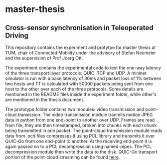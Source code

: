 # master-thesis
## Cross-sensor synchronisation in Teleoperated Driving

This repository contains the experiment and protytpe for master thesis at TUM, chair of Connected Mobility under the advisory of Stefan Neumeier and the supervision of Prof Joerg Ott.

The experiment contains the experimental code to test the one-way latency of the three transport layer protocols: QUIC, TCP and UDP. A mininet simulator is run with a base latency of 30ms and packet loss of 1% between two hosts and TT is calculated with 50000 packets being sent from one host to the other over each of the three protocols. Some details are mentioned in the README files inside the experiment folder, while other's are mentioned in the thesis document.

The prototype folder contains two modules: video transmission and point-cloud transission. The video transmission module tranmits motion JPEG data in python from one end-point to another over UDP. Frames are read from file, they are then timestamped, broken into chunks with each chunk being transmitted in one packet. The point-cloud transmission module reads data from .pcd files compresses it using PCL library and transmits it over QUIC-Go from one end-point to another. At the receiving end-point it is again passed on to a PCL decompression using named-pipes. The PCL decompression module then write the data to the disk. QUIC-Go transport portion of the point-cloud streaming can be found [here](https://github.com/taimooralam/quic-go/tree/thesis/example/echo).
